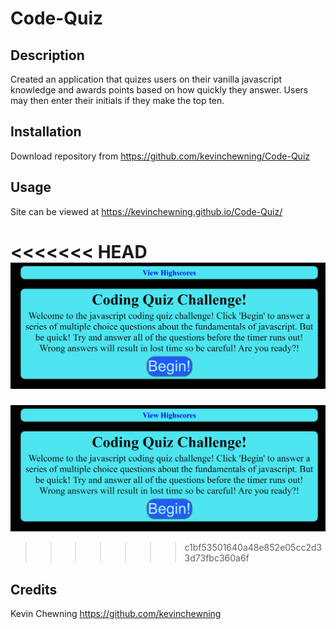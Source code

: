 # Code-Quiz

## Description

Created an application that quizes users on their vanilla javascript knowledge and awards points based on how quickly they answer. Users may then enter their initials if they make the top ten.

## Installation

Download repository from https://github.com/kevinchewning/Code-Quiz

## Usage

Site can be viewed at https://kevinchewning.github.io/Code-Quiz/

<<<<<<< HEAD
![Site Screenshot](cq-screenshot.jpg)
=======
![Site Screenshot](assets/images/cq-screenshot.JPG)
>>>>>>> c1bf53501640a48e852e05cc2d33d73fbc360a6f

## Credits

Kevin Chewning https://github.com/kevinchewning
